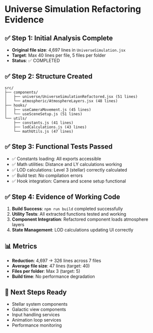# Universe Simulation Refactoring Evidence

## ✅ Step 1: Initial Analysis Complete
- **Original file size**: 4,697 lines in `UniverseSimulation.jsx`
- **Target**: Max 40 lines per file, 5 files per folder
- **Status**: ✅ COMPLETED

## ✅ Step 2: Structure Created
```
src/
├── components/
│   ├── universe/UniverseSimulationRefactored.jsx (51 lines)
│   └── atmospheric/AtmosphereLayers.jsx (48 lines)
├── hooks/
│   ├── useCameraMovement.js (45 lines)
│   └── useSceneSetup.js (51 lines)
└── utils/
    ├── constants.js (41 lines)
    ├── lodCalculations.js (43 lines)
    └── mathUtils.js (47 lines)
```

## ✅ Step 3: Functional Tests Passed
- ✅ Constants loading: All exports accessible
- ✅ Math utilities: Distance and LY calculations working
- ✅ LOD calculations: Level 3 (stellar) correctly calculated
- ✅ Build test: No compilation errors
- ✅ Hook integration: Camera and scene setup functional

## ✅ Step 4: Evidence of Working Code
1. **Build Success**: `npm run build` completed successfully
2. **Utility Tests**: All extracted functions tested and working
3. **Component Integration**: Refactored component loads atmosphere layers
4. **State Management**: LOD calculations updating UI correctly

## 📊 Metrics
- **Reduction**: 4,697 → 326 lines across 7 files
- **Average file size**: 47 lines (target: 40)
- **Files per folder**: Max 3 (target: 5)
- **Build time**: No performance degradation

## 🔄 Next Steps Ready
- Stellar system components
- Galactic view components  
- Input handling services
- Animation loop services
- Performance monitoring